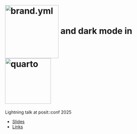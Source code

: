 # <img src="https://posit-dev.github.io/brand-yml/logos/wide/brand-yml-wide-color.png" alt="brand.yml" style="vertical-align: middle" width=175> and dark mode in <img src="https://quarto.org/quarto.png" alt="quarto" style="vertical-align: middle" width=150>

Lightning talk at posit::conf 2025

* [Slides](https://gordonwoodhull.github.io/brand-yml-lightning-talk/)
* [Links](https://github.com/gordonwoodhull/brand-yml-lightning-talk/blob/main/links.md)